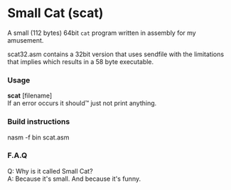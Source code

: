 # Small Cat (scat)
A small (112 bytes) 64bit `cat` program written in assembly for my amusement.

scat32.asm contains a 32bit version that uses sendfile with the limitations that implies which results in a 58 byte executable.

### Usage
**scat** [filename]  
If an error occurs it should™ just not print anything.

### Build instructions
nasm -f bin scat.asm

### F.A.Q
Q: Why is it called Small Cat?  
A: Because it's small. And because it's funny.  
